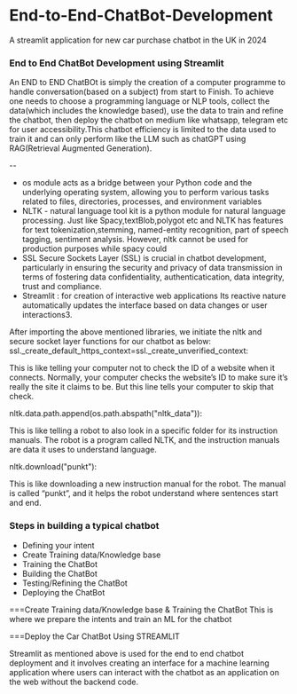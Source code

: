 # End-to-End-ChatBot-Development
A streamlit application for new car purchase chatbot in the UK in 2024
### End to End ChatBot Development using Streamlit
  An END to END ChatBOt is simply the creation of a computer programme to handle conversation(based on a subject) from start to Finish. To achieve one needs to choose a programming language or NLP tools, collect the data(which includes the knowledge based), use the data to train and refine the chatbot, then deploy the chatbot on medium like whatsapp, telegram etc for user accessibility.This chatbot efficiency is limited to the data used to train it and can only perform like the LLM such as chatGPT using RAG(Retrieval Augmented Generation).

  --
* os module acts as a bridge between your Python code and the underlying operating system, allowing you to perform various tasks related to files, directories, processes, and environment variables
* NLTK - natural language tool kit is a python module for natural language processing. Just like Spacy,textBlob,polygot etc and  NLTK has features for text tokenization,stemming, named-entity recognition, part of speech tagging, sentiment analysis. However, nltk cannot be used for production purposes while spacy could
* SSL Secure Sockets Layer (SSL) is crucial in chatbot development, particularly in ensuring the security and privacy of data transmission in terms of fostering data confidentiality, authenticatication, data integrity, trust and compliance.
* Streamlit : for creation of interactive web applications Its reactive nature automatically updates the interface based on data changes or user interactions3.

After importing the above mentioned libraries, we initiate the nltk and secure socket layer functions for our chatbot as below:
ssl._create_default_https_context=ssl._create_unverified_context:

This is like telling your computer not to check the ID of a website when it connects.
Normally, your computer checks the website’s ID to make sure it’s really the site it claims to be.
But this line tells your computer to skip that check.

nltk.data.path.append(os.path.abspath("nltk_data")):

This is like telling a robot to also look in a specific folder for its instruction manuals.
The robot is a program called NLTK, and the instruction manuals are data it uses to understand language.


nltk.download("punkt"):

This is like downloading a new instruction manual for the robot.
The manual is called “punkt”, and it helps the robot understand where sentences start and end.




### Steps in building a typical chatbot
- Defining your intent
- Create Training data/Knowledge base
- Training the ChatBot
- Building the ChatBot
- Testing/Refining the ChatBot
- Deploying the ChatBot

===Create Training data/Knowledge base & Training the ChatBot
This is where we prepare the intents and train an ML for the chatbot



===Deploy the Car ChatBot Using STREAMLIT

Streamlit as mentioned above is used for the end to end chatbot deployment and it involves creating an
interface for a machine learning application where users can interact with the chatbot as an application
on the web without the backend code.


